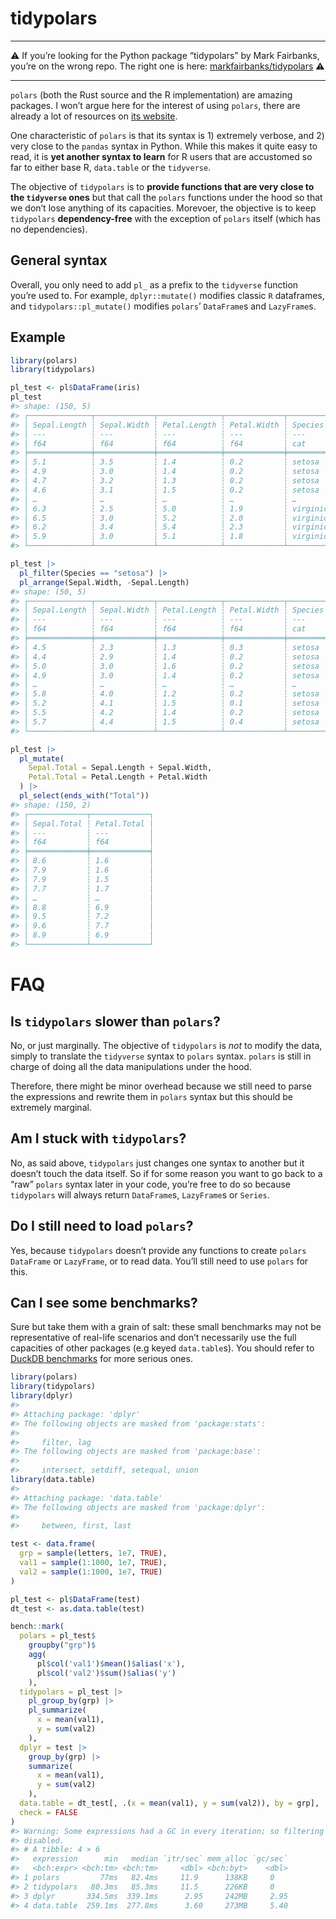 
<!-- README.md is generated from README.Rmd. Please edit that file -->

# tidypolars

------------------------------------------------------------------------

:warning: If you’re looking for the Python package “tidypolars” by Mark
Fairbanks, you’re on the wrong repo. The right one is here:
[markfairbanks/tidypolars](https://github.com/markfairbanks/tidypolars)
:warning:

------------------------------------------------------------------------

<!-- badges: start -->
<!-- badges: end -->

`polars` (both the Rust source and the R implementation) are amazing
packages. I won’t argue here for the interest of using `polars`, there
are already a lot of resources on [its
website](https://rpolars.github.io/).

One characteristic of `polars` is that its syntax is 1) extremely
verbose, and 2) very close to the `pandas` syntax in Python. While this
makes it quite easy to read, it is **yet another syntax to learn** for R
users that are accustomed so far to either base R, `data.table` or the
`tidyverse`.

The objective of `tidypolars` is to **provide functions that are very
close to the `tidyverse` ones** but that call the `polars` functions
under the hood so that we don’t lose anything of its capacities.
Morevoer, the objective is to keep `tidypolars` **dependency-free** with
the exception of `polars` itself (which has no dependencies).

## General syntax

Overall, you only need to add `pl_` as a prefix to the `tidyverse`
function you’re used to. For example, `dplyr::mutate()` modifies classic
`R` dataframes, and `tidypolars::pl_mutate()` modifies `polars`’
`DataFrame`s and `LazyFrame`s.

## Example

``` r
library(polars)
library(tidypolars)

pl_test <- pl$DataFrame(iris)
pl_test
#> shape: (150, 5)
#> ┌──────────────┬─────────────┬──────────────┬─────────────┬───────────┐
#> │ Sepal.Length ┆ Sepal.Width ┆ Petal.Length ┆ Petal.Width ┆ Species   │
#> │ ---          ┆ ---         ┆ ---          ┆ ---         ┆ ---       │
#> │ f64          ┆ f64         ┆ f64          ┆ f64         ┆ cat       │
#> ╞══════════════╪═════════════╪══════════════╪═════════════╪═══════════╡
#> │ 5.1          ┆ 3.5         ┆ 1.4          ┆ 0.2         ┆ setosa    │
#> │ 4.9          ┆ 3.0         ┆ 1.4          ┆ 0.2         ┆ setosa    │
#> │ 4.7          ┆ 3.2         ┆ 1.3          ┆ 0.2         ┆ setosa    │
#> │ 4.6          ┆ 3.1         ┆ 1.5          ┆ 0.2         ┆ setosa    │
#> │ …            ┆ …           ┆ …            ┆ …           ┆ …         │
#> │ 6.3          ┆ 2.5         ┆ 5.0          ┆ 1.9         ┆ virginica │
#> │ 6.5          ┆ 3.0         ┆ 5.2          ┆ 2.0         ┆ virginica │
#> │ 6.2          ┆ 3.4         ┆ 5.4          ┆ 2.3         ┆ virginica │
#> │ 5.9          ┆ 3.0         ┆ 5.1          ┆ 1.8         ┆ virginica │
#> └──────────────┴─────────────┴──────────────┴─────────────┴───────────┘

pl_test |> 
  pl_filter(Species == "setosa") |> 
  pl_arrange(Sepal.Width, -Sepal.Length)
#> shape: (50, 5)
#> ┌──────────────┬─────────────┬──────────────┬─────────────┬─────────┐
#> │ Sepal.Length ┆ Sepal.Width ┆ Petal.Length ┆ Petal.Width ┆ Species │
#> │ ---          ┆ ---         ┆ ---          ┆ ---         ┆ ---     │
#> │ f64          ┆ f64         ┆ f64          ┆ f64         ┆ cat     │
#> ╞══════════════╪═════════════╪══════════════╪═════════════╪═════════╡
#> │ 4.5          ┆ 2.3         ┆ 1.3          ┆ 0.3         ┆ setosa  │
#> │ 4.4          ┆ 2.9         ┆ 1.4          ┆ 0.2         ┆ setosa  │
#> │ 5.0          ┆ 3.0         ┆ 1.6          ┆ 0.2         ┆ setosa  │
#> │ 4.9          ┆ 3.0         ┆ 1.4          ┆ 0.2         ┆ setosa  │
#> │ …            ┆ …           ┆ …            ┆ …           ┆ …       │
#> │ 5.8          ┆ 4.0         ┆ 1.2          ┆ 0.2         ┆ setosa  │
#> │ 5.2          ┆ 4.1         ┆ 1.5          ┆ 0.1         ┆ setosa  │
#> │ 5.5          ┆ 4.2         ┆ 1.4          ┆ 0.2         ┆ setosa  │
#> │ 5.7          ┆ 4.4         ┆ 1.5          ┆ 0.4         ┆ setosa  │
#> └──────────────┴─────────────┴──────────────┴─────────────┴─────────┘

pl_test |> 
  pl_mutate(
    Sepal.Total = Sepal.Length + Sepal.Width,
    Petal.Total = Petal.Length + Petal.Width
  ) |> 
  pl_select(ends_with("Total"))
#> shape: (150, 2)
#> ┌─────────────┬─────────────┐
#> │ Sepal.Total ┆ Petal.Total │
#> │ ---         ┆ ---         │
#> │ f64         ┆ f64         │
#> ╞═════════════╪═════════════╡
#> │ 8.6         ┆ 1.6         │
#> │ 7.9         ┆ 1.6         │
#> │ 7.9         ┆ 1.5         │
#> │ 7.7         ┆ 1.7         │
#> │ …           ┆ …           │
#> │ 8.8         ┆ 6.9         │
#> │ 9.5         ┆ 7.2         │
#> │ 9.6         ┆ 7.7         │
#> │ 8.9         ┆ 6.9         │
#> └─────────────┴─────────────┘
```

# FAQ

## Is `tidypolars` slower than `polars`?

No, or just marginally. The objective of `tidypolars` is *not* to modify
the data, simply to translate the `tidyverse` syntax to `polars` syntax.
`polars` is still in charge of doing all the data manipulations under
the hood.

Therefore, there might be minor overhead because we still need to parse
the expressions and rewrite them in `polars` syntax but this should be
extremely marginal.

## Am I stuck with `tidypolars`?

No, as said above, `tidypolars` just changes one syntax to another but
it doesn’t touch the data itself. So if for some reason you want to go
back to a “raw” `polars` syntax later in your code, you’re free to do so
because `tidypolars` will always return `DataFrame`s, `LazyFrame`s or
`Series`.

## Do I still need to load `polars`?

Yes, because `tidypolars` doesn’t provide any functions to create
`polars` `DataFrame` or `LazyFrame`, or to read data. You’ll still need
to use `polars` for this.

## Can I see some benchmarks?

Sure but take them with a grain of salt: these small benchmarks may not
be representative of real-life scenarios and don’t necessarily use the
full capacities of other packages (e.g keyed `data.table`s). You should
refer to [DuckDB benchmarks](https://duckdblabs.github.io/db-benchmark/)
for more serious ones.

``` r
library(polars)
library(tidypolars)
library(dplyr)
#> 
#> Attaching package: 'dplyr'
#> The following objects are masked from 'package:stats':
#> 
#>     filter, lag
#> The following objects are masked from 'package:base':
#> 
#>     intersect, setdiff, setequal, union
library(data.table)
#> 
#> Attaching package: 'data.table'
#> The following objects are masked from 'package:dplyr':
#> 
#>     between, first, last

test <- data.frame(
  grp = sample(letters, 1e7, TRUE),
  val1 = sample(1:1000, 1e7, TRUE),
  val2 = sample(1:1000, 1e7, TRUE)
)

pl_test <- pl$DataFrame(test)
dt_test <- as.data.table(test)

bench::mark(
  polars = pl_test$
    groupby("grp")$
    agg(
      pl$col('val1')$mean()$alias('x'), 
      pl$col('val2')$sum()$alias('y')
    ),
  tidypolars = pl_test |> 
    pl_group_by(grp) |> 
    pl_summarize(
      x = mean(val1),
      y = sum(val2)
    ),
  dplyr = test |> 
    group_by(grp) |> 
    summarize(
      x = mean(val1),
      y = sum(val2)
    ),
  data.table = dt_test[, .(x = mean(val1), y = sum(val2)), by = grp],
  check = FALSE
)
#> Warning: Some expressions had a GC in every iteration; so filtering is
#> disabled.
#> # A tibble: 4 × 6
#>   expression      min   median `itr/sec` mem_alloc `gc/sec`
#>   <bch:expr> <bch:tm> <bch:tm>     <dbl> <bch:byt>    <dbl>
#> 1 polars         77ms   82.4ms     11.9      138KB     0   
#> 2 tidypolars   80.3ms   85.3ms     11.5      226KB     0   
#> 3 dplyr       334.5ms  339.1ms      2.95     242MB     2.95
#> 4 data.table  259.1ms  277.8ms      3.60     273MB     5.40
```
